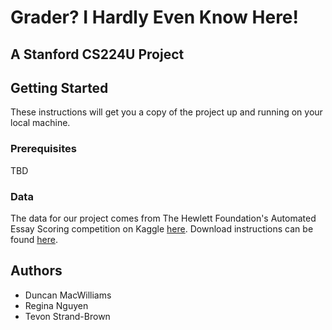 # Grader? I Hardly Even Know Here!
## A Stanford CS224U Project 

## Getting Started
These instructions will get you a copy of the project up and running on your local machine.

### Prerequisites
TBD

### Data
The data for our project comes from The Hewlett Foundation's Automated Essay Scoring competition on Kaggle [here](https://www.kaggle.com/c/asap-aes/data). Download instructions can be found [here](https://github.com/Kaggle/kaggle-api).

## Authors
* Duncan MacWilliams
* Regina Nguyen
* Tevon Strand-Brown